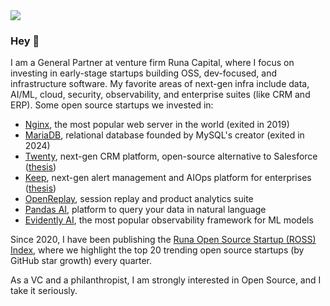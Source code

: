 <img referrerpolicy="no-referrer-when-downgrade" src="https://static.scarf.sh/a.png?x-pxid=0d19db1d-d421-485a-b6fd-480828e264d6" />

### Hey 👋 

I am a General Partner at venture firm Runa Capital, where I focus on investing in early-stage startups building OSS, dev-focused, and infrastructure software. My favorite areas of next-gen infra include data, AI/ML, cloud, security, observability, and enterprise suites (like CRM and ERP). Some open source startups we invested in:

* [Nginx](https://github.com/nginx/nginx), the most popular web server in the world (exited in 2019)
* [MariaDB](https://github.com/MariaDB/server), relational database founded by MySQL's creator (exited in 2024)
* [Twenty](https://github.com/twentyhq/twenty), next-gen CRM platform, open-source alternative to Salesforce ([thesis](https://kvinogradov.com/twenty/))
* [Keep](https://github.com/keephq/keep), next-gen alert management and AIOps platform for enterprises ([thesis](https://kvinogradov.com/keep/))
* [OpenReplay](https://github.com/openreplay/openreplay/), session replay and product analytics suite
* [Pandas AI](https://github.com/Sinaptik-AI/pandas-ai), platform to query your data in natural language
* [Evidently AI](https://github.com/evidentlyai/evidently), the most popular observability framework for ML models

Since 2020, I have been publishing the [Runa Open Source Startup (ROSS) Index](https://runacap.com/ross-index/), where we highlight the top 20 trending open source startups (by GitHub star growth) every quarter.

As a VC and a philanthropist, I am strongly interested in Open Source, and I take it seriously.
